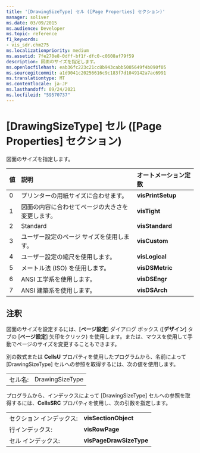 ```yaml
---
title: '[DrawingSizeType] セル ([Page Properties] セクション)'
manager: soliver
ms.date: 03/09/2015
ms.audience: Developer
ms.topic: reference
f1_keywords:
- vis_sdr.chm275
ms.localizationpriority: medium
ms.assetid: 7fe270e8-0dff-bf1f-dfc0-c0608af79f59
description: 図面のサイズを指定します。
ms.openlocfilehash: eab36fc223c21cc8b943cabb5005649f4b090f05
ms.sourcegitcommit: a1d9041c20256616c9c183f7d1049142a7ac6991
ms.translationtype: MT
ms.contentlocale: ja-JP
ms.lasthandoff: 09/24/2021
ms.locfileid: "59570737"
---
```

# <a name="drawingsizetype-cell-page-properties-section"></a>[DrawingSizeType] セル ([Page Properties] セクション)

図面のサイズを指定します。
  
|**値**|**説明**|**オートメーション定数**|
|:-----|:-----|:-----|
|0  <br/> |プリンターの用紙サイズに合わせます。  <br/> |**visPrintSetup** <br/> |
|1  <br/> |図面の内容に合わせてページの大きさを変更します。  <br/> |**visTight** <br/> |
|2  <br/> |Standard  <br/> |**visStandard** <br/> |
|3  <br/> |ユーザー設定のページ サイズを使用します。  <br/> |**visCustom** <br/> |
|4   <br/> |ユーザー設定の縮尺を使用します。  <br/> |**visLogical** <br/> |
|5  <br/> |メートル法 (ISO) を使用します。  <br/> |**visDSMetric** <br/> |
|6   <br/> |ANSI 工学系を使用します。  <br/> |**visDSEngr** <br/> |
|7   <br/> |ANSI 建築系を使用します。  <br/> |**visDSArch** <br/> |
   
## <a name="remarks"></a>注釈

図面のサイズを設定するには、[**ページ設定**] ダイアログ ボックス ([**デザイン**] タブの [**ページ設定**] 矢印をクリック) を使用します。または、マウスを使用して手動でページのサイズを変更することもできます。 
  
別の数式または **CellsU** プロパティを使用したプログラムから、名前によって [DrawingSizeType] セルへの参照を取得するには、次の値を使用します。 
  
|||
|:-----|:-----|
|セル名:  <br/> |DrawingSizeType  <br/> |
   
プログラムから、インデックスによって [DrawingSizeType] セルへの参照を取得するには、**CellsSRC** プロパティを使用し、次の引数を指定します。 
  
|||
|:-----|:-----|
|セクション インデックス:  <br/> |**visSectionObject** <br/> |
|行インデックス:  <br/> |**visRowPage** <br/> |
|セル インデックス:  <br/> |**visPageDrawSizeType** <br/> |
   

